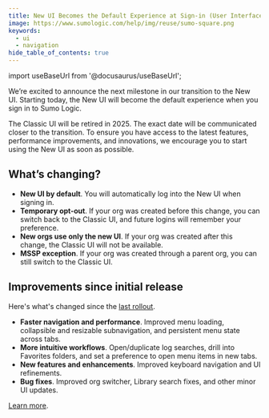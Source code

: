```yaml
---
title: New UI Becomes the Default Experience at Sign-in (User Interface)
image: https://www.sumologic.com/help/img/reuse/sumo-square.png
keywords:
  - ui
  - navigation
hide_table_of_contents: true    
---
```


import useBaseUrl from '@docusaurus/useBaseUrl';



We’re excited to announce the next milestone in our transition to the New UI. Starting today, the New UI will become the default experience when you sign in to Sumo Logic.

The Classic UI will be retired in 2025. The exact date will be communicated closer to the transition. To ensure you have access to the latest features, performance improvements, and innovations, we encourage you to start using the New UI as soon as possible.

## What’s changing?

* **New UI by default**. You will automatically log into the New UI when signing in.  
* **Temporary opt-out**. If your org was created before this change, you can switch back to the Classic UI, and future logins will remember your preference.  
* **New orgs use only the new UI**. If your org was created after this change, the Classic UI will not be available.  
* **MSSP exception**. If your org was created through a parent org, you can still switch to the Classic UI.

## Improvements since initial release

Here's what's changed since the [last rollout](/release-notes-service/2024/12/31/#september-19-2024-user-interface).

* **Faster navigation and performance**. Improved menu loading, collapsible and resizable subnavigation, and persistent menu state across tabs.  
* **More intuitive workflows**. Open/duplicate log searches, drill into Favorites folders, and set a preference to open menu items in new tabs.  
* **New features and enhancements**. Improved keyboard navigation and UI refinements.  
* **Bug fixes**. Improved org switcher, Library search fixes, and other minor UI updates.

[Learn more](/docs/get-started/sumo-logic-ui).
